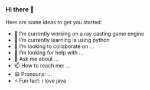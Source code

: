 ### Hi there 👋

Here are some ideas to get you started:

- 🔭 I’m currently working on a ray casting game engine
- 🌱 I’m currently learning ia using python
- 👯 I’m looking to collaborate on ...
- 🤔 I’m looking for help with ...
- 💬 Ask me about ...
- 📫 How to reach me: ...
- 😄 Pronouns: ...
- ⚡ Fun fact: i love java


